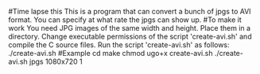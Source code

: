 #Time lapse this
This is a program that can convert a bunch of jpgs to AVI format. 
You can specify at what rate the jpgs can show up.
#To make it work
You need JPG images of the same width and height. 
Place them in a directory.
Change executable permissions of the script 'create-avi.sh' and compile the C source files.
Run the script 'create-avi.sh' as follows:
./create-avi.sh <path where the jpgs reside> <widthxheight of the jpgs> <the number of jpgs> 
#Example
cd <this-directory>
make
chmod ugo+x create-avi.sh
./create-avi.sh jpgs 1080x720 1
